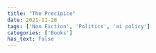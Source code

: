 ```yaml
---
title: "The Precipice"
date: 2021-11-28
tags: ['Non Fiction', 'Politics', 'ai policy']
categories: ['Books']
has_text: False
---
```

